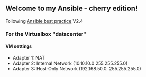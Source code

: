 ## Welcome to my Ansible - cherry edition!

Following [Ansible best practice](https://docs.ansible.com/ansible/latest/playbooks_best_practices.html) V2.4

###	For the Virtualbox "datacenter"

#### VM settings

- Adapter 1: NAT
- Adapter 2: Internal Network (10.10.10.0 255.255.255.0)
- Adapter 3: Host-Only Network (192.168.50.0. 255.255.255.0)

